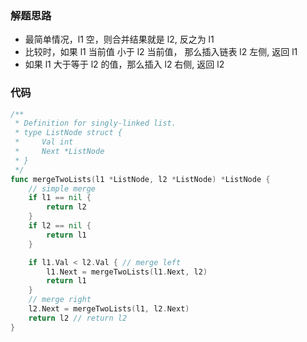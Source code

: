 ### 解题思路

- 最简单情况，l1 空，则合并结果就是 l2, 反之为 l1
- 比较时，如果 l1 当前值 小于 l2 当前值， 那么插入链表 l2 左侧, 返回 l1 
- 如果 l1 大于等于 l2 的值，那么插入 l2 右侧, 返回 l2

### 代码

```go
/**
 * Definition for singly-linked list.
 * type ListNode struct {
 *     Val int
 *     Next *ListNode
 * }
 */
func mergeTwoLists(l1 *ListNode, l2 *ListNode) *ListNode {
	// simple merge
	if l1 == nil {
		return l2
	}
	if l2 == nil {
		return l1
	}

	if l1.Val < l2.Val { // merge left
		l1.Next = mergeTwoLists(l1.Next, l2)
		return l1
	}
	// merge right
	l2.Next = mergeTwoLists(l1, l2.Next)
	return l2 // return l2
}
```
